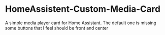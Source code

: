 # HomeAssistent-Custom-Media-Card
A simple media player card for Home Assistant.  The default one is missing some buttons that I feel should be front and center
